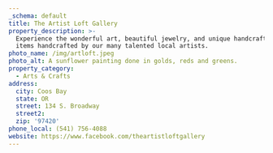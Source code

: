 ```yaml
---
_schema: default
title: The Artist Loft Gallery
property_description: >-
  Experience the wonderful art, beautiful jewelry, and unique handcrafted gift
  items handcrafted by our many talented local artists.
photo_name: /img/artloft.jpeg
photo_alt: A sunflower painting done in golds, reds and greens.
property_category:
  - Arts & Crafts
address:
  city: Coos Bay
  state: OR
  street: 134 S. Broadway
  street2:
  zip: '97420'
phone_local: (541) 756-4088
website: https://www.facebook.com/theartistloftgallery
---
```

